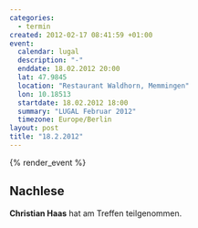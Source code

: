 ```yaml
--- 
categories: 
  - termin
created: 2012-02-17 08:41:59 +01:00
event: 
  calendar: lugal
  description: "-"
  enddate: 18.02.2012 20:00
  lat: 47.9845
  location: "Restaurant Waldhorn, Memmingen"
  lon: 10.18513
  startdate: 18.02.2012 18:00
  summary: "LUGAL Februar 2012"
  timezone: Europe/Berlin
layout: post
title: "18.2.2012"
---
```


{% render_event %}



Nachlese
--------
<strong>Christian Haas</strong> hat am Treffen teilgenommen.
